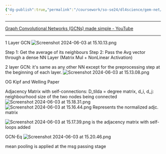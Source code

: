 ```yaml
---
{"dg-publish":true,"permalink":"/coursework/so-se24/dl4science/gem-net/gcn/","noteIcon":""}
---
```


---
[Graph Convolutional Networks (GCNs) made simple - YouTube](https://www.youtube.com/watch?v=2KRAOZIULzw)


---
1 Layer GCN
![Screenshot 2024-06-03 at 15.10.13.png](/img/user/Attachments/Screenshot%202024-06-03%20at%2015.10.13.png)

Step 1: Get the average of its neighbours
Step 2: Pass the Avg vector through a dense NN Layer (Matrix Mul + NonLinear Activation)


2 layer GCN: it's same as any other NN except for the preprocessing step at the beginning of each layer. 
![Screenshot 2024-06-03 at 15.13.08.png](/img/user/Attachments/Screenshot%202024-06-03%20at%2015.13.08.png)





OG Kipf and Welling Paper


Adjacency Matrix  with self-connections: D_tilda = degree matrix, d_i, d_j: neighbourhood size of the two nodes being connected
![Screenshot 2024-06-03 at 15.18.31.png](/img/user/Attachments/Screenshot%202024-06-03%20at%2015.18.31.png)
![Screenshot 2024-06-03 at 15.16.44.png](/img/user/Attachments/Screenshot%202024-06-03%20at%2015.16.44.png)
Represents the normalized adjc. matrix



![Screenshot 2024-06-03 at 15.17.39.png](/img/user/Attachments/Screenshot%202024-06-03%20at%2015.17.39.png)
is the adjacency matrix with self-loops added


GCN-Eq
![Screenshot 2024-06-03 at 15.20.46.png](/img/user/Attachments/Screenshot%202024-06-03%20at%2015.20.46.png)

mean pooling is applied at the msg passing stage 